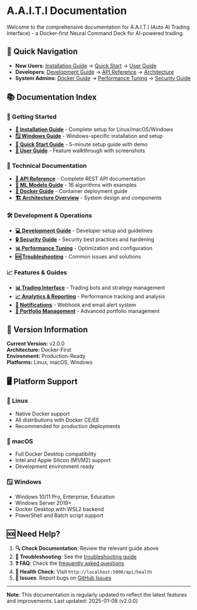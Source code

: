 # A.A.I.T.I Documentation

Welcome to the comprehensive documentation for A.A.I.T.I (Auto AI Trading Interface) - a Docker-first Neural Command Deck for AI-powered trading.

## 🚀 Quick Navigation

- **New Users**: [Installation Guide](installation.md) → [Quick Start](quick-start.md) → [User Guide](user-guide.md)
- **Developers**: [Development Guide](development.md) → [API Reference](api-reference.md) → [Architecture](architecture.md)
- **System Admins**: [Docker Guide](docker.md) → [Performance Tuning](performance.md) → [Security Guide](security.md)

## 📚 Documentation Index

### 🎯 Getting Started
- **[📖 Installation Guide](installation.md)** - Complete setup for Linux/macOS/Windows
- **[🪟 Windows Guide](windows.md)** - Windows-specific installation and setup
- **[🚀 Quick Start Guide](quick-start.md)** - 5-minute setup guide with demo
- **[👤 User Guide](user-guide.md)** - Feature walkthrough with screenshots

### 🔧 Technical Documentation
- **[🔌 API Reference](api-reference.md)** - Complete REST API documentation
- **[🧠 ML Models Guide](ml-models.md)** - 16 algorithms with examples
- **[🐳 Docker Guide](docker.md)** - Container deployment guide
- **[🏗️ Architecture Overview](architecture.md)** - System design and components

### 🛠 Development & Operations
- **[💻 Development Guide](development.md)** - Developer setup and guidelines
- **[🔒 Security Guide](security.md)** - Security best practices and hardening
- **[📊 Performance Tuning](performance.md)** - Optimization and configuration
- **[🆘 Troubleshooting](troubleshooting.md)** - Common issues and solutions

### 📈 Features & Guides
- **[📊 Trading Interface](features/trading.md)** - Trading bots and strategy management
- **[📈 Analytics & Reporting](features/analytics.md)** - Performance tracking and analysis
- **[🔔 Notifications](features/notifications.md)** - Webhook and email alert system
- **[💼 Portfolio Management](features/portfolio.md)** - Advanced portfolio management

## 🎯 Version Information

**Current Version:** v2.0.0  
**Architecture:** Docker-First  
**Environment:** Production-Ready  
**Platforms:** Linux, macOS, Windows

## 🖥️ Platform Support

### 🐧 Linux
- Native Docker support
- All distributions with Docker CE/EE
- Recommended for production deployments

### 🍎 macOS  
- Full Docker Desktop compatibility
- Intel and Apple Silicon (M1/M2) support
- Development environment ready

### 🪟 Windows
- Windows 10/11 Pro, Enterprise, Education
- Windows Server 2019+
- Docker Desktop with WSL2 backend
- PowerShell and Batch script support

## 🆘 Need Help?

1. **🔍 Check Documentation**: Review the relevant guide above
2. **🚨 Troubleshooting**: See the [troubleshooting guide](troubleshooting.md)
3. **❓ FAQ**: Check the [frequently asked questions](faq.md)
4. **🏥 Health Check**: Visit `http://localhost:5000/api/health`
5. **🐛 Issues**: Report bugs on [GitHub Issues](https://github.com/gelimorto2/A.A.I.T.I/issues)

---

**Note**: This documentation is regularly updated to reflect the latest features and improvements. Last updated: 2025-01-08 (v2.0.0)